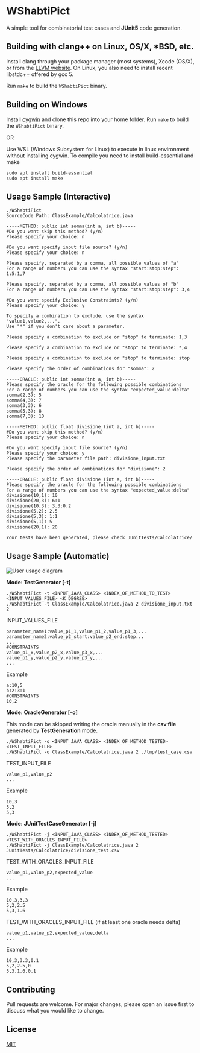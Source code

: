 # WShabtiPict

A simple tool for combinatorial test cases and **JUnit5** code generation. 


## Building with clang++ on Linux, OS/X, *BSD, etc.
Install clang through your package manager (most systems), Xcode (OS/X), or from the [LLVM website](http://llvm.org/releases/).
On Linux, you also need to install recent libstdc++ offered by gcc 5.

Run `make` to build the `WShabtiPict` binary.

## Building on Windows
Install [cygwin](http://www.cygwin.com/) and clone this repo into your home folder. Run `make` to build the `WShabtiPict` binary.

OR

Use WSL (Windows Subsystem for Linux) to execute in linux environment without installing cygwin.
To compile you need to install build-essential and make

```raw
sudo apt install build-essential
sudo apt install make
```


## Usage Sample (Interactive)

```raw
./WShabtiPict
SourceCode Path: ClassExample/Calcolatrice.java

-----METHOD: public int somma(int a, int b)-----
#Do you want skip this method? (y/n)
Please specify your choice: n

#Do you want specify input file source? (y/n)
Please specify your choice: n

Please specify, separated by a comma, all possible values of "a"
For a range of numbers you can use the syntax "start:stop:step": 1:5:1,7

Please specify, separated by a comma, all possible values of "b"
For a range of numbers you can use the syntax "start:stop:step": 3,4

#Do you want specify Exclusive Constraints? (y/n)
Please specify your choice: y

To specify a combination to exclude, use the syntax "value1,value2,...".
Use "*" if you don't care about a parameter.

Please specify a combination to exclude or "stop" to terminate: 1,3

Please specify a combination to exclude or "stop" to terminate: *,4

Please specify a combination to exclude or "stop" to terminate: stop

Please specify the order of combinations for "somma": 2

-----ORACLE: public int somma(int a, int b)-----
Please specify the oracle for the following possible combinations
For a range of numbers you can use the syntax "expected_value:delta"
somma(2,3): 5
somma(4,3): 7
somma(3,3): 6
somma(5,3): 8
somma(7,3): 10

-----METHOD: public float divisione (int a, int b)-----
#Do you want skip this method? (y/n)
Please specify your choice: n

#Do you want specify input file source? (y/n)
Please specify your choice: y
Please specify the parameter file path: divisione_input.txt

Please specify the order of combinations for "divisione": 2

-----ORACLE: public float divisione (int a, int b)-----
Please specify the oracle for the following possible combinations
For a range of numbers you can use the syntax "expected_value:delta"
divisione(10,1): 10
divisione(20,3): 6:1
divisione(10,3): 3.3:0.2
divisione(5,2): 2.5
divisione(5,3): 1:1
divisione(5,1): 5
divisione(20,1): 20

Your tests have been generated, please check JUnitTests/Calcolatrice/
```

## Usage Sample (Automatic)
![User usage diagram](https://user-images.githubusercontent.com/58850712/110207546-780f8d00-7e84-11eb-9fd6-87648ed6994f.jpg)


**Mode: TestGenerator [-t]**
```raw
./WShabtiPict -t <INPUT_JAVA_CLASS> <INDEX_OF_METHOD_TO_TEST> <INPUT_VALUES_FILE> <K_DEGREE> 
./WShabtiPict -t ClassExample/Calcolatrice.java 2 divisione_input.txt 2
```
INPUT_VALUES_FILE 
```raw
parameter_name1:value_p1_1,value_p1_2,value_p1_3,...
parameter_name2:value_p2_start:value_p2_end:step...
...
#CONSTRAINTS
value_p1_x,value_p2_x,value_p3_x,...
value_p1_y,value_p2_y,value_p3_y,...
...
```
Example
```raw
a:10,5
b:2:3:1
#CONSTRAINTS
10,2
```

**Mode: OracleGenerator [-o]**

This mode can be skipped writing the oracle manually in the **csv file** generated by **TestGeneration** mode.
```raw
./WShabtiPict -o <INPUT_JAVA_CLASS> <INDEX_OF_METHOD_TESTED> <TEST_INPUT_FILE> 
./WShabtiPict -o ClassExample/Calcolatrice.java 2 ./tmp/test_case.csv
```
TEST_INPUT_FILE
```raw
value_p1,value_p2
...
```
Example
```raw
10,3
5,2
5,3
```

**Mode: JUnitTestCaseGenerator [-j]**
```raw
./WShabtiPict -j <INPUT_JAVA_CLASS> <INDEX_OF_METHOD_TESTED> <TEST_WITH_ORACLES_INPUT_FILE> 
./WShabtiPict -j ClassExample/Calcolatrice.java 2 JUnitTests/Calcolatrice/divisione_test.csv 
```
TEST_WITH_ORACLES_INPUT_FILE
```raw
value_p1,value_p2,expected_value
...
```
Example
```raw
10,3,3.3
5,2,2.5
5,3,1.6
```
TEST_WITH_ORACLES_INPUT_FILE (if at least one oracle needs delta)
```raw
value_p1,value_p2,expected_value,delta
...
```
Example
```raw
10,3,3.3,0.1
5,2,2.5,0
5,3,1.6,0.1
```

## Contributing
Pull requests are welcome. For major changes, please open an issue first to discuss what you would like to change.

## License
[MIT](https://choosealicense.com/licenses/mit/)
